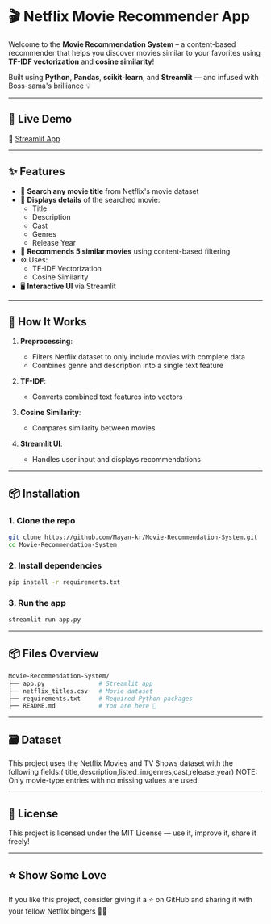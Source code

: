 # 🎬 Netflix Movie Recommender App

Welcome to the **Movie Recommendation System** – a content-based recommender that helps you discover movies similar to your favorites using **TF-IDF vectorization** and **cosine similarity**!

Built using **Python**, **Pandas**, **scikit-learn**, and **Streamlit** — and infused with Boss-sama's brilliance 💡

---

## 🚀 Live Demo

🔗 [Streamlit App](https://movie-recommendation-system-x.streamlit.app/)  

---

## ✨ Features

- 🔎 **Search any movie title** from Netflix's movie dataset
- 🎯 **Displays details** of the searched movie:
  - Title
  - Description
  - Cast
  - Genres
  - Release Year
- 🎁 **Recommends 5 similar movies** using content-based filtering
- ⚙️ Uses:
  - TF-IDF Vectorization
  - Cosine Similarity
- 🖥️ **Interactive UI** via Streamlit

---

## 🧠 How It Works

1. **Preprocessing**:
   - Filters Netflix dataset to only include movies with complete data
   - Combines genre and description into a single text feature

2. **TF-IDF**:
   - Converts combined text features into vectors

3. **Cosine Similarity**:
   - Compares similarity between movies

4. **Streamlit UI**:
   - Handles user input and displays recommendations

---

## 📦 Installation

### 1. Clone the repo
```bash
git clone https://github.com/Mayan-kr/Movie-Recommendation-System.git
cd Movie-Recommendation-System
```

### 2. Install dependencies
```bash
pip install -r requirements.txt
```

### 3. Run the app
```bash
streamlit run app.py
```

---

## 📦 Files Overview
```bash
Movie-Recommendation-System/
├── app.py               # Streamlit app
├── netflix_titles.csv   # Movie dataset
├── requirements.txt     # Required Python packages
├── README.md            # You are here 👋
```
---

## 🗃️ Dataset

This project uses the Netflix Movies and TV Shows dataset with the following fields:( title,description,listed_in/genres,cast,release_year)
NOTE: Only movie-type entries with no missing values are used.

---

## 📜 License

This project is licensed under the MIT License — use it, improve it, share it freely!

---

## ⭐ Show Some Love

If you like this project, consider giving it a ⭐ on GitHub and sharing it with your fellow Netflix bingers 🍿✨

